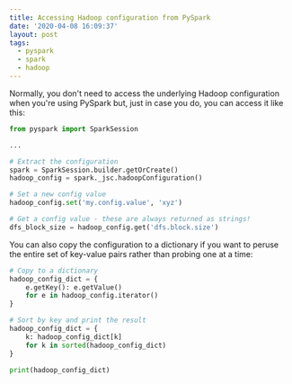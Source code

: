 ```yaml
---
title: Accessing Hadoop configuration from PySpark
date: '2020-04-08 16:09:37'
layout: post
tags:
  - pyspark
  - spark
  - hadoop
---
```


Normally, you don't need to access the underlying Hadoop configuration when you're using PySpark but, just in case you do, you can access it like this:

```python
from pyspark import SparkSession

...

# Extract the configuration
spark = SparkSession.builder.getOrCreate()
hadoop_config = spark._jsc.hadoopConfiguration()

# Set a new config value
hadoop_config.set('my.config.value', 'xyz')

# Get a config value - these are always returned as strings!
dfs_block_size = hadoop_config.get('dfs.block.size')
```

You can also copy the configuration to a dictionary if you want to peruse the entire set of key-value pairs rather than probing one at a time:

```python
# Copy to a dictionary
hadoop_config_dict = {
    e.getKey(): e.getValue()
    for e in hadoop_config.iterator()
}

# Sort by key and print the result
hadoop_config_dict = {
    k: hadoop_config_dict[k]
    for k in sorted(hadoop_config_dict)
}

print(hadoop_config_dict)
```
